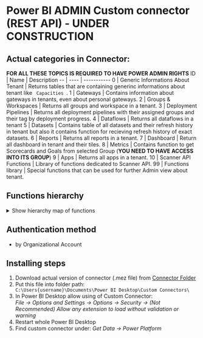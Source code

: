 # Power BI ADMIN Custom connector (REST API) - UNDER CONSTRUCTION

## Actual categories in Connector:
**FOR ALL THESE TOPICS IS REQUIRED TO HAVE POWER ADMIN RIGHTS**
ID | Name | Description
-- | ---- | ----------- 
0 | Generic Informations About Tenant | Returns tables that are containing generinc informations about tenant like <code> Capacities </code>.
1 | Gateways | Contains information about gateways in tenants, even about personal gateways.
2 | Groups & Workspaces | Returns all groups and workspace in a tenant.
3 | Deployment Pipelines | Returns all deployment pipelines with their assigned groups and their tag by deployment progress.
4 | Dataflows | Returns all dataflows in a tenant
5 | Datasets | Contains table of all datasets and their refresh history in tenant but also it contains function for recieving refresh history of exact datasets.
6 | Reports | Returns all reports in a tenant.
7 | Dashboard | Return all dashboard in tenant and their tiles.
8 | Metrics | Contains function to get Scorecards and Goals from selected Group (**YOU NEED TO HAVE ACCESS INTO ITS GROUP**)
9 | Apps | Returns all apps in a tenant.
10 | Scanner API Functions | Library of functions dedicated to Scanner API.
99 | Functions library | Special functions that can be used for further Admin view about tenant.

## Functions hierarchy
<details>
<summary>Show hierarchy map of functions</summary>

    .
    ├── Generic Informations About Tenant 
    │   ├── Avaiable Features
    │   ├── Capacities
    │   ├── Encryption Tenant Keys
    │   ├── Imports
    │   ├── Links shared to whole organization
    │   ├── Reports published to Web
    │   └── Unused Artifacts in Groups (All)
    ├── Gateways
    │   └── Gateways
    ├── Groups & Workspaces
    │   └── Groups
    ├── Deployment Pipelines
    │   └── Deployment Pipelines
    ├── Dataflows
    │   ├── Dataflows
    │   └── Storage Accounts assigned with Dataflows
    ├── Datasets
    │   ├── Datasets
    │   ├── Refreshables
    │   ├── Refresh history of Datasets (All)
    │   ├── (fx) Datasources of Dataset
    │   ├── (fx) Parameters of Dataset
    │   └── (fx) Refresh history of Dataset
    ├── Reports
    │   └── Reports
    ├── Dashboard
    │   ├── Dashboards
    │   └── Tiles from Dashboards (All)
    ├── Metrics
    │   ├── (fx) Goals
    │   └── (fx) Scorecards
    ├── Apps
    │   └── Apps
    ├── Scanner API Functions
    │   ├── (fx) Scanner API - Get Info
    │   └── (fx) Scanner API - Result
    └── Functions library
        ├── (fx) Execute Query against dataset
        ├── (fx) User - Artifact Access
        └── (fx) User - Subscriptions
        
</details>

## Authentication method
- by Organizational Account

## Installing steps
1) Download actual version of connector (.mez file) from [Connector Folder](https://github.com/tirnovar/Power-BI-Admin-REST-API-Connector/tree/main/01%20-%20Connector)
2) Put this file into folder path: <code> C:\Users\{username}\Documents\Power BI Desktop\Custom Connectors\ </code>
3) In Power BI Desktop allow using of Custom Connector: \
  *File -> Options and Settings -> Options -> Security -> (Not Recommended) Allow any extension to load without validation or warning*
4) Restart whole Power BI Desktop
5) Find custom connector under: *Get Data -> Power Platform*
